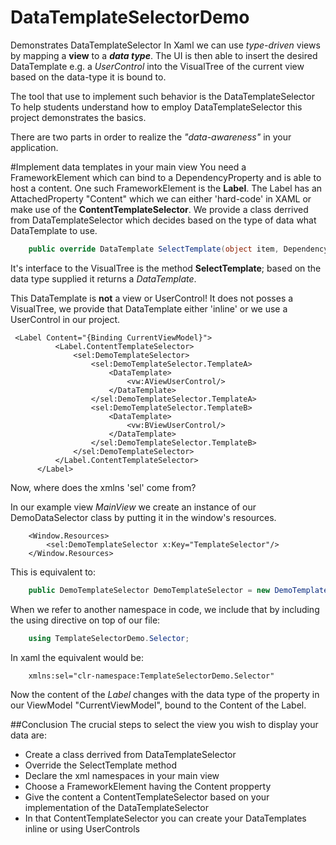 # DataTemplateSelectorDemo
Demonstrates DataTemplateSelector
In Xaml we can use _type-driven_ views by mapping a __view__ to a ___data type___.
The UI is then able to insert the desired DataTemplate e.g. a _UserControl_ into the VisualTree 
of the current view based on the data-type it is bound to.

The tool that use to implement such behavior is the DataTemplateSelector
To help students understand how to employ DataTemplateSelector this project
demonstrates the basics. 

There are two parts in order to realize the _"data-awareness"_ in your application.

#Implement data templates in your main view
You need a FrameworkElement which can bind to a DependencyProperty and is able to host a content.
One such FrameworkElement is the __Label__.
The Label has an AttachedProperty "Content" which we can either 'hard-code' in XAML or
make use of the __ContentTemplateSelector__.
We provide a class derrived from DataTemplateSelector which decides based on the type of data what DataTemplate to use.


```csharp
    public override DataTemplate SelectTemplate(object item, DependencyObject container)
```

It's interface to the VisualTree is the method __SelectTemplate__; based on the data type supplied it returns a _DataTemplate_.

This DataTemplate is __not__ a view or UserControl! It does not posses a VisualTree, we provide that DataTemplate either 'inline' or
we use a UserControl in our project.

```xaml
 <Label Content="{Binding CurrentViewModel}">
          <Label.ContentTemplateSelector>
              <sel:DemoTemplateSelector>
                  <sel:DemoTemplateSelector.TemplateA>
                      <DataTemplate>
                          <vw:AViewUserControl/>
                      </DataTemplate>
                  </sel:DemoTemplateSelector.TemplateA>
                  <sel:DemoTemplateSelector.TemplateB>
                      <DataTemplate>
                          <vw:BViewUserControl/>
                      </DataTemplate>
                  </sel:DemoTemplateSelector.TemplateB>
              </sel:DemoTemplateSelector>
          </Label.ContentTemplateSelector>
      </Label>
```

Now, where does the xmlns 'sel' come from?

In our example view _MainView_ we create an instance of our DemoDataSelector class by putting it in the window's resources.
```xaml
    <Window.Resources>
        <sel:DemoTemplateSelector x:Key="TemplateSelector"/>
    </Window.Resources>
```

This is equivalent to:

```csharp
    public DemoTemplateSelector DemoTemplateSelector = new DemoTemplateSelector();
```

When we refer to another namespace in code, we include that by including the using directive on top of our file:

```csharp
    using TemplateSelectorDemo.Selector;
```

In xaml the equivalent would be:

```xaml    
    xmlns:sel="clr-namespace:TemplateSelectorDemo.Selector"
```

Now the content of the _Label_ changes with the data type of the property in our ViewModel "CurrentViewModel", bound to the Content of the Label.

##Conclusion
The crucial steps to select the view you wish to display your data are:
* Create a class derrived from DataTemplateSelector
* Override the SelectTemplate method
* Declare the xml namespaces in your main view
* Choose a FrameworkElement having the Content propperty
* Give the content a ContentTemplateSelector based on your implementation of the DataTemplateSelector
* In that ContentTemplateSelector you can create your DataTemplates inline or using UserControls
